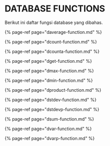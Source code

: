 # DATABASE FUNCTIONS

Berikut ini daftar fungsi database yang dibahas.

{% page-ref page="daverage-function.md" %}

{% page-ref page="dcount-function.md" %}

{% page-ref page="dcounta-function.md" %}

{% page-ref page="dget-function.md" %}

{% page-ref page="dmax-function.md" %}

{% page-ref page="dmin-function.md" %}

{% page-ref page="dproduct-function.md" %}

{% page-ref page="dstdev-function.md" %}

{% page-ref page="dstdevp-function.md" %}

{% page-ref page="dsum-function.md" %}

{% page-ref page="dvar-function.md" %}

{% page-ref page="dvarp-function.md" %}

